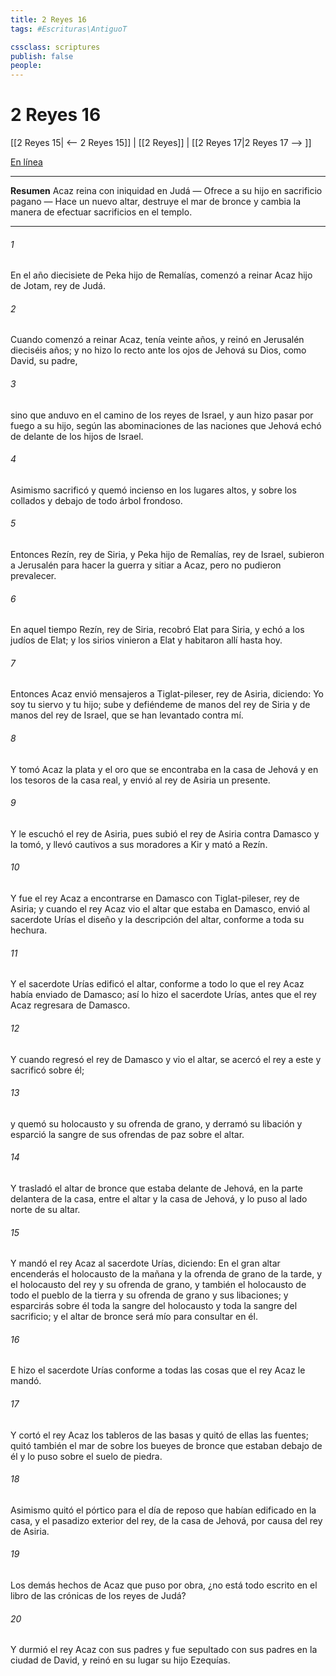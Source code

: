 ```yaml
---
title: 2 Reyes 16
tags: #Escrituras\AntiguoT

cssclass: scriptures
publish: false
people:
---
```


# 2 Reyes 16
[[2 Reyes 15| <-- 2 Reyes 15]] | [[2 Reyes]] | [[2 Reyes 17|2 Reyes 17 --> ]]

[En línea](https://churchofjesuschrist.org/study/scriptures/ot/2-kgs/16?lang=spa)

---
__Resumen__
Acaz reina con iniquidad en Judá — Ofrece a su hijo en sacrificio pagano — Hace un nuevo altar, destruye el mar de bronce y cambia la manera de efectuar sacrificios en el templo.

---
###### 1 
En el año diecisiete de Peka hijo de Remalías, comenzó a reinar Acaz hijo de Jotam, rey de Judá.

###### 2 
Cuando comenzó a reinar Acaz, tenía veinte años, y reinó en Jerusalén dieciséis años; y no hizo lo recto ante los ojos de Jehová su Dios, como David, su padre,

###### 3 
sino que anduvo en el camino de los reyes de Israel, y aun hizo pasar por fuego a su hijo, según las abominaciones de las naciones que Jehová echó de delante de los hijos de Israel.

###### 4 
Asimismo sacrificó y quemó incienso en los lugares altos, y sobre los collados y debajo de todo árbol frondoso.

###### 5 
Entonces Rezín, rey de Siria, y Peka hijo de Remalías, rey de Israel, subieron a Jerusalén para hacer la guerra y sitiar a Acaz, pero no pudieron prevalecer.

###### 6 
En aquel tiempo Rezín, rey de Siria, recobró Elat para Siria, y echó a los judíos de Elat; y los sirios vinieron a Elat y habitaron allí hasta hoy.

###### 7 
Entonces Acaz envió mensajeros a Tiglat-pileser, rey de Asiria, diciendo: Yo soy tu siervo y tu hijo; sube y defiéndeme de manos del rey de Siria y de manos del rey de Israel, que se han levantado contra mí.

###### 8 
Y tomó Acaz la plata y el oro que se encontraba en la casa de Jehová y en los tesoros de la casa real, y envió al rey de Asiria un presente.

###### 9 
Y le escuchó el rey de Asiria, pues subió el rey de Asiria contra Damasco y la tomó, y llevó cautivos a sus moradores a Kir y mató a Rezín.

###### 10 
Y fue el rey Acaz a encontrarse en Damasco con Tiglat-pileser, rey de Asiria; y cuando el rey Acaz vio el altar que estaba en Damasco, envió al sacerdote Urías el diseño y la descripción del altar, conforme a toda su hechura.

###### 11 
Y el sacerdote Urías edificó el altar, conforme a todo lo que el rey Acaz había enviado de Damasco; así lo hizo el sacerdote Urías, antes que el rey Acaz regresara de Damasco.

###### 12 
Y cuando regresó el rey de Damasco y vio el altar, se acercó el rey a este y sacrificó sobre él;

###### 13 
y quemó su holocausto y su ofrenda de grano, y derramó su libación y esparció la sangre de sus ofrendas de paz sobre el altar.

###### 14 
Y trasladó el altar de bronce que estaba delante de Jehová, en la parte delantera de la casa, entre el altar y la casa de Jehová, y lo puso al lado norte de su altar.

###### 15 
Y mandó el rey Acaz al sacerdote Urías, diciendo: En el gran altar encenderás el holocausto de la mañana y la ofrenda de grano de la tarde, y el holocausto del rey y su ofrenda de grano, y también el holocausto de todo el pueblo de la tierra y su ofrenda de grano y sus libaciones; y esparcirás sobre él toda la sangre del holocausto y toda la sangre del sacrificio; y el altar de bronce será mío para consultar en él.

###### 16 
E hizo el sacerdote Urías conforme a todas las cosas que el rey Acaz le mandó.

###### 17 
Y cortó el rey Acaz los tableros de las basas y quitó de ellas las fuentes; quitó también el mar de sobre los bueyes de bronce que estaban debajo de él y lo puso sobre el suelo de piedra.

###### 18 
Asimismo quitó el pórtico para el día de reposo que habían edificado en la casa, y el pasadizo exterior del rey, de la casa de Jehová, por causa del rey de Asiria.

###### 19 
Los demás hechos de Acaz que puso por obra, ¿no está todo escrito en el libro de las crónicas de los reyes de Judá?

###### 20 
Y durmió el rey Acaz con sus padres y fue sepultado con sus padres en la ciudad de David, y reinó en su lugar su hijo Ezequías.

